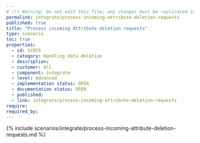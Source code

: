 ```yaml
---
# !!! Warning: Do not edit this file; any changes must be replicated in Excel !!!
permalink: integrate/process-incoming-attribute-deletion-requests
published: true
title: "Process incoming Attribute deletion requests"
type: scenario
toc: true
properties:
  - id: SC055
  - category: Handling data deletion
  - description:
  - customer: All
  - component: integrate
  - level: Advanced
  - implementation status: OPEN
  - documentation status: OPEN
  - published:
  - link: integrate/process-incoming-attribute-deletion-requests
require:
required_by:
---
```


{% include scenarios/integrate/process-incoming-attribute-deletion-requests.md %}
